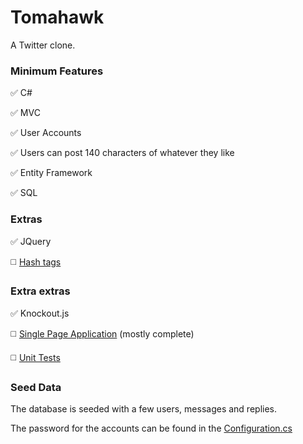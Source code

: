 # Tomahawk

A Twitter clone.

### Minimum Features
:white_check_mark: C#

:white_check_mark: MVC

:white_check_mark: User Accounts

:white_check_mark: Users can post 140 characters of whatever they like

:white_check_mark: Entity Framework

:white_check_mark: SQL
 
### Extras
:white_check_mark: JQuery

:white_medium_square: [Hash tags](https://github.com/shmup/tomahawk/issues/7)
 
### Extra extras
:white_check_mark: Knockout.js

:white_medium_square: [Single Page Application](https://github.com/shmup/tomahawk/issues/5) (mostly complete)

:white_medium_square: [Unit Tests](https://github.com/shmup/tomahawk/issues/6)

### Seed Data

The database is seeded with a few users, messages and replies.

The password for the accounts can be found in the [Configuration.cs](https://github.com/shmup/tomahawk/blob/master/Tomahawk/Migrations/Configuration.cs)
